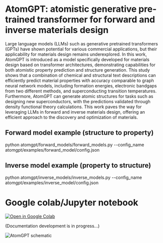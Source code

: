 # AtomGPT: atomistic generative pre-trained transformer for forward and inverse materials design

Large language models (LLMs) such as generative pretrained transformers (GPTs) have shown potential for various commercial applications, but their applicability for materials design remains underexplored. In this work, AtomGPT is introduced as a model specifically developed for materials design based on transformer architectures, demonstrating capabilities for both atomistic property prediction and structure generation. This study shows that a combination of chemical and structural text descriptions can efficiently predict material properties with accuracy comparable to graph neural network models, including formation energies, electronic bandgaps from two different methods, and superconducting transition temperatures. Furthermore, AtomGPT can generate atomic structures for tasks such as designing new superconductors, with the predictions validated through density functional theory calculations. This work paves the way for leveraging LLMs in forward and inverse materials design, offering an efficient approach to the discovery and optimization of materials.



## Forward model example (structure to property)

python atomgpt/forward_models/forward_models.py --config_name atomgpt/examples/forward_model/config.json

## Inverse model example (property to structure)

python atomgpt/inverse_models/inverse_models.py --config_name atomgpt/examples/inverse_model/config.json


# Google colab/Jupyter notebook

[![Open in Google Colab]](https://github.com/knc6/jarvis-tools-notebooks/blob/master/jarvis-tools-notebooks/atomgpt_example.ipynb)

[Open in Google Colab]: https://colab.research.google.com/assets/colab-badge.svg


(Documentation development is in progress...)

![AtomGPT schematic](https://pubs.acs.org/cms/10.1021/acs.jpclett.4c01126/asset/images/large/jz4c01126_0001.jpeg)

